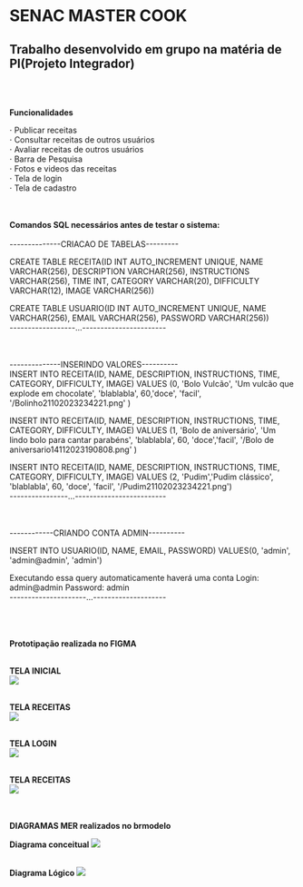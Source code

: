 # <h1>SENAC MASTER COOK</h1>
<h2>Trabalho desenvolvido em grupo na matéria de PI(Projeto Integrador)</h2><br><br>

<strong>Funcionalidades</strong><br>

⋅ Publicar receitas<br>
⋅ Consultar receitas de outros usuários<br>
⋅ Avaliar receitas de outros usuários<br>
⋅ Barra de Pesquisa<br>
⋅ Fotos e videos das receitas<br>
⋅ Tela de login<br>
⋅ Tela de cadastro<br><br><br>




<strong>Comandos SQL necessários antes de testar o sistema:</strong><br><br>
--------------CRIACAO DE TABELAS---------<br>

CREATE TABLE RECEITA(ID INT AUTO_INCREMENT UNIQUE, NAME VARCHAR(256), DESCRIPTION VARCHAR(256), INSTRUCTIONS VARCHAR(256), TIME INT, CATEGORY VARCHAR(20), DIFFICULTY VARCHAR(12), IMAGE VARCHAR(256))

CREATE TABLE USUARIO(ID INT AUTO_INCREMENT UNIQUE, NAME VARCHAR(256), EMAIL VARCHAR(256), PASSWORD VARCHAR(256))
<br>
------------------...-----------------------
<br><br><br>



--------------INSERINDO VALORES----------<br>
INSERT INTO RECEITA(ID, NAME, DESCRIPTION, INSTRUCTIONS, TIME, CATEGORY, DIFFICULTY, IMAGE) VALUES (0, 'Bolo Vulcão', 'Um vulcão que explode em chocolate', 'blablabla', 60,'doce', 'facil', '/Bolinho21102023234221.png' )

INSERT INTO RECEITA(ID, NAME, DESCRIPTION, INSTRUCTIONS, TIME, CATEGORY, DIFFICULTY, IMAGE) VALUES (1, 'Bolo de aniversário', 'Um lindo bolo para cantar parabéns', 'blablabla', 60, 'doce','facil', '/Bolo de aniversario14112023190808.png' )

INSERT INTO RECEITA(ID, NAME, DESCRIPTION, INSTRUCTIONS, TIME, CATEGORY, DIFFICULTY, IMAGE) VALUES (2, 'Pudim','Pudim clássico', 'blablabla', 60, 'doce', 'facil', '/Pudim21102023234221.png')
<br>
----------------...-------------------------
<br><br><br>



------------CRIANDO CONTA ADMIN----------<br>

INSERT INTO USUARIO(ID, NAME, EMAIL, PASSWORD) VALUES(0, 'admin', 'admin@admin', 'admin')


Executando essa query automaticamente haverá uma conta
Login: admin@admin
Password: admin
<br>
---------------------...--------------------
<br><br><br><br>

<strong> Prototipação realizada no FIGMA </strong><br><br>

<strong> TELA INICIAL </strong><br>
<img src="/public/Imagens do protótipo/TelaInicial.png"><br><br>

<strong> TELA RECEITAS </strong><br>
<img src="/public/Imagens do protótipo/TelaReceita.png"><br><br>

<strong> TELA LOGIN </strong><br>
<img src="/public/Imagens do protótipo/TelaLogin.png"><br><br>

<strong> TELA RECEITAS </strong><br>
<img src="/public/Imagens do protótipo/TelaCadastro.png"><br><br><br>

<strong> DIAGRAMAS MER realizados no brmodelo</strong><br>

<strong> Diagrama conceitual </strong>
<img src="/public/Imagens do protótipo/DiagramaConceitual.png"><br><br>

<strong> Diagrama Lógico </strong>
<img src="/public/Imagens do protótipo/DiagramaLogico.png"><br><br>
